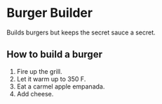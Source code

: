 # Burger Builder
Builds burgers but keeps the secret sauce a secret.

## How to build a burger
1. Fire up the grill.
2. Let it warm up to 350 F.
3. Eat a carmel apple empanada.
4. Add cheese.
